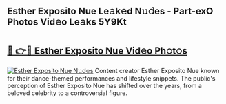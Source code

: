 ## Esther Exposito Nue Le𝚊k𝚎d N𝚞𝚍es - Part-exO Photos Vid𝚎o Le𝚊ks 5Y9Kt

# <h2><a href="http://fb809z2.evod.top/?m=Esther+Exposito+Nue">🔗 👉🔴 Esther Exposito Nue Vid𝚎o Ph𝚘t𝚘s</a></h2>

[![Esther Exposito Nue N𝚞d𝚎s](https://i.imgur.com/8V9OHl7.gif)](http://fb809z2.evod.top/?m=Esther+Exposito+Nue)
Content creator Esther Exposito Nue known for their dance-themed performances and lifestyle snippets. The public's perception of Esther Exposito Nue has shifted over the years, from a beloved celebrity to a controversial figure. 
